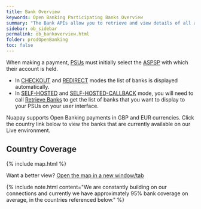 ```yaml
---
title: Bank Overview
keywords: Open Banking Participating Banks Overview
summary: "The Bank APIs allow you to retrieve and view details of all available banks (ASPSPs)"
sidebar: ob_sidebar
permalink: ob_bankoverview.html
folder: prodOpenBanking
toc: false
---
```


When making a payment, <a href="#" data-toggle="tooltip" data-original-title="{{site.data.glossary.psu}}">PSUs</a> must initially select the <a href="#" data-toggle="tooltip" data-original-title="{{site.data.glossary.aspsp}}">ASPSP</a> with which their account is held.

* In [CHECKOUT](ob_pispimplementations.html#implementation-overview) and [REDIRECT](ob_pispimplementations.html#implementation-overview) modes the list of banks is displayed automatically.
* In [SELF-HOSTED](ob_pispimplementations.html#implementation-overview) and [SELF-HOSTED-CALLBACK](ob_pispimplementations.html#implementation-overview) mode, you will need to call [Retrieve Banks](ob_getbank.html) to get the list of banks that you want to display to your PSUs on your user interface.

Nuapay supports Open Banking payments in GBP and EUR currencies. Click the country link below to view the banks that are currently available on our Live environment.

## Country Coverage

<!--
<iframe src="https://coverage.nuapay.com/coverage/" width="100%" height="900" frameborder = "0" title="Coverage"></iframe>
-->


{% include map.html %}


Want a better view? <a href= "https://coverage.nuapay.com/coverage/" target = "new">Open the map in a new window/tab</a>

{% include note.html content="We are constantly building on our connections and currently we have approximately 95% bank coverage on average, in the countries referenced below." %}
